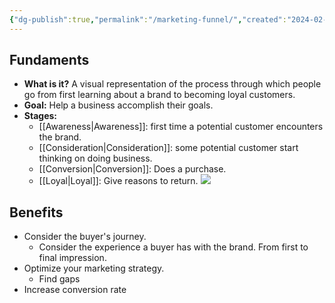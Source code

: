 ```yaml
---
{"dg-publish":true,"permalink":"/marketing-funnel/","created":"2024-02-29T12:31:56.965-05:00","updated":"2024-03-25T17:55:47.925-05:00"}
---
```


## Fundaments
- **What is it?** A visual representation of the process through which people go from first learning about a brand to becoming loyal customers.
- **Goal:** Help a business accomplish their goals.
- **Stages:**
	- [[Awareness\|Awareness]]: first time a potential customer encounters the brand.
	- [[Consideration\|Consideration]]: some potential customer start thinking on doing business.
	- [[Conversion\|Conversion]]: Does a purchase.
	- [[Loyal\|Loyal]]: Give reasons to return.
	![](https://i.imgur.com/9SWuBk8.png)
## Benefits
- Consider the buyer's journey. 
	- Consider the experience a buyer has with the brand. From first to final impression.
- Optimize your marketing strategy. 
	- Find gaps
- Increase conversion rate